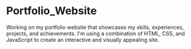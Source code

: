 # Portfolio_Website
Working on my portfolio website that showcases my skills, experiences, projects, and achievements. I'm using a combination of HTML, CSS, and JavaScript to create an interactive and visually appealing site.
